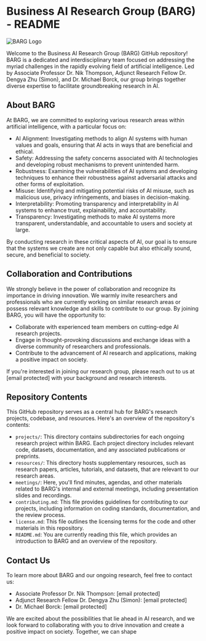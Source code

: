 # Business AI Research Group (BARG) - README

![BARG Logo](https://your-image-url.png)

Welcome to the Business AI Research Group (BARG) GitHub repository! BARG is a dedicated and interdisciplinary team focused on addressing the myriad challenges in the rapidly evolving field of artificial intelligence. Led by Associate Professor Dr. Nik Thompson, Adjunct Research Fellow Dr. Dengya Zhu (Simon), and Dr. Michael Borck, our group brings together diverse expertise to facilitate groundbreaking research in AI.

## About BARG

At BARG, we are committed to exploring various research areas within artificial intelligence, with a particular focus on:

- AI Alignment: Investigating methods to align AI systems with human values and goals, ensuring that AI acts in ways that are beneficial and ethical.
- Safety: Addressing the safety concerns associated with AI technologies and developing robust mechanisms to prevent unintended harm.
- Robustness: Examining the vulnerabilities of AI systems and developing techniques to enhance their robustness against adversarial attacks and other forms of exploitation.
- Misuse: Identifying and mitigating potential risks of AI misuse, such as malicious use, privacy infringements, and biases in decision-making.
- Interpretability: Promoting transparency and interpretability in AI systems to enhance trust, explainability, and accountability.
- Transparency: Investigating methods to make AI systems more transparent, understandable, and accountable to users and society at large.

By conducting research in these critical aspects of AI, our goal is to ensure that the systems we create are not only capable but also ethically sound, secure, and beneficial to society.

## Collaboration and Contributions

We strongly believe in the power of collaboration and recognize its importance in driving innovation. We warmly invite researchers and professionals who are currently working on similar research areas or possess relevant knowledge and skills to contribute to our group. By joining BARG, you will have the opportunity to:

- Collaborate with experienced team members on cutting-edge AI research projects.
- Engage in thought-provoking discussions and exchange ideas with a diverse community of researchers and professionals.
- Contribute to the advancement of AI research and applications, making a positive impact on society.

If you're interested in joining our research group, please reach out to us at [email protected] with your background and research interests.

## Repository Contents

This GitHub repository serves as a central hub for BARG's research projects, codebase, and resources. Here's an overview of the repository's contents:

- `projects/`: This directory contains subdirectories for each ongoing research project within BARG. Each project directory includes relevant code, datasets, documentation, and any associated publications or preprints.
- `resources/`: This directory hosts supplementary resources, such as research papers, articles, tutorials, and datasets, that are relevant to our research areas.
- `meetings/`: Here, you'll find minutes, agendas, and other materials related to BARG's internal and external meetings, including presentation slides and recordings.
- `contributing.md`: This file provides guidelines for contributing to our projects, including information on coding standards, documentation, and the review process.
- `license.md`: This file outlines the licensing terms for the code and other materials in this repository.
- `README.md`: You are currently reading this file, which provides an introduction to BARG and an overview of the repository.

## Contact Us

To learn more about BARG and our ongoing research, feel free to contact us:

- Associate Professor Dr. Nik Thompson: [email protected]
- Adjunct Research Fellow Dr. Dengya Zhu (Simon): [email protected]
- Dr. Michael Borck: [email protected]

We are excited about the possibilities that lie ahead in AI research, and we look forward to collaborating with you to drive innovation and create a positive impact on society. Together, we can shape
